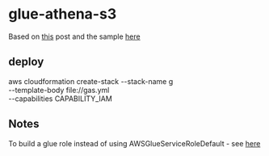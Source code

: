 # glue-athena-s3

Based on [this](https://aws.amazon.com/blogs/big-data/build-a-data-lake-foundation-with-aws-glue-and-amazon-s3/) post and the sample [here](https://docs.aws.amazon.com/AWSCloudFormation/latest/UserGuide/aws-resource-glue-crawler.html)

## deploy

aws cloudformation create-stack --stack-name g \
--template-body file://gas.yml \
--capabilities CAPABILITY_IAM

## Notes

To build a glue role instead of using AWSGlueServiceRoleDefault - see [here](https://docs.aws.amazon.com/glue/latest/dg/getting-started-access.html)